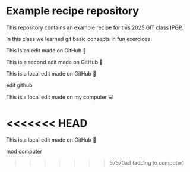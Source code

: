 # Example recipe repository


This repository contains an example recipe for this 2025 GIT class [IPGP](https://www.ipgp.fr).

In this class we learned git basic consepts in fun exercices

This is an edit made on GitHub :rocket:

This is a second edit made on GitHub :clap:

This is a local edit made on GitHub 🥇

edit github

This is a local edit made on my computer :computer:

<<<<<<< HEAD
=======
This is a local edit made on GitHub 🥇

mod computer
>>>>>>> 57570ad (adding to computer)
